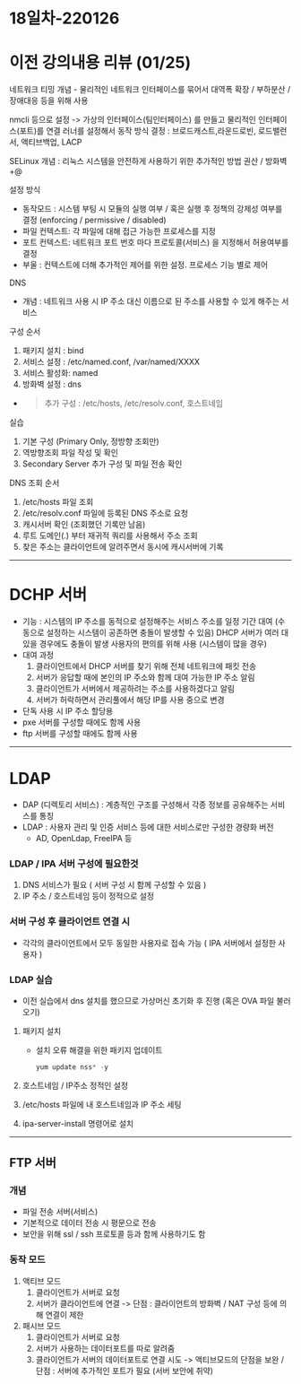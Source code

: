# 18일차-220126

# 이전 강의내용 리뷰 (01/25)

네트워크 티밍
개념 - 물리적인 네트워크 인터페이스를 묶어서 대역폭 확장 / 부하분산 / 장애대응 등을 위해 사용

nmcli 등으로 설정 -> 가상의 인터페이스(팀인터페이스) 를 만들고 물리적인 인터페이스(포트)를 연결
러너를 설정해서 동작 방식 결정
: 브로드캐스트,라운드로빈, 로드밸런서, 액티브백업, LACP

SELinux
개념 : 리눅스 시스템을 안전하게 사용하기 위한 추가적인 방법
권산 / 방화벽 +@

설정 방식

- 동작모드	: 시스템 부팅 시 모듈의 실행 여부 / 혹은 실행 후 정책의 강제성 여부를 결정 (enforcing / permissive / disabled)
- 파일 컨텍스트: 각 파일에 대해 접근 가능한 프로세스를 지정
- 포트 컨텍스트: 네트워크 포트 번호 마다 프로토콜(서비스) 을 지정해서 허용여부를 결정
- 부울	: 컨텍스트에 더해 추가적인 제어를 위한 설정. 프로세스 기능 별로 제어

DNS

- 개념 : 네트워크 사용 시 IP 주소 대신 이름으로 된 주소를 사용할 수 있게 해주는 서비스

구성 순서

1. 패키지 설치	: bind
2. 서비스 설정	: /etc/named.conf, /var/named/XXXX
3. 서비스 활성화: named
4. 방화벽 설정	: dns
- > 추가 구성 : /etc/hosts, /etc/resolv.conf, 호스트네임

실습

1. 기본 구성 (Primary Only, 정방향 조회만)
2. 역방향조회 파일 작성 및 확인
3. Secondary Server 추가 구성 및 파일 전송 확인

DNS 조회 순서

1. /etc/hosts 파일 조회
2. /etc/resolv.conf 파일에 등록된 DNS 주소로 요청
3. 캐시서버 확인 (조회했던 기록만 남음)
4. 루트 도메인(.) 부터 재귀적 쿼리를 사용해서 주소 조회
5. 찾은 주소는 클라이언트에 알려주면서 동시에 캐시서버에 기록

---

# DCHP 서버

- 기능 : 시스템의 IP 주소를 동적으로 설정해주는 서비스
주소를 일정 기간 대여 (수동으로 설정하는 시스템이 공존하면 충돌이 발생할 수 있음)
DHCP 서버가 여러 대 있을 경우에도 충돌이 발생
사용자의 편의를 위해 사용 (시스템이 많을 경우)
- 대여 과정
    1. 클라이언트에서 DHCP 서버를 찾기 위해 전체 네트워크에 패킷 전송
    2. 서버가 응답할 때에 본인의 IP 주소와 함께 대여 가능한 IP 주소 알림
    3. 클라이언트가 서버에서 제공하려는 주소를 사용하겠다고 알림
    4. 서버가 허락하면서 관리풀에서 해당 IP를 사용 중으로 변경
- 단독 사용 시 IP 주소 할당용
- pxe 서버를 구성할 때에도 함께 사용
- ftp 서버를 구성할 때에도 함께 사용

---

# LDAP

- DAP (디렉토리 서비스) : 계층적인 구조를 구성해서 각종 정보를 공유해주는 서비스를 통칭
- LDAP : 사용자 관리 및 인증 서비스 등에 대한 서비스로만 구성한 경량화 버전
    - AD, OpenLdap, FreeIPA 등

### LDAP / IPA 서버 구성에 필요한것

1. DNS 서비스가 필요 ( 서버 구성 시 함께 구성할 수 있음 )
2. IP 주소 / 호스트네임 등이 정적으로 설정

### 서버 구성 후 클라이언트 연결 시

- 각각의 클라이언트에서 모두 동일한 사용자로 접속 가능 ( IPA 서버에서 설정한 사용자 )

### LDAP 실습

- 이전 실습에서 dns 설치를 했으므로 가상머신 초기화 후 진행 (혹은 OVA 파일 불러오기)
1. 패키지 설치
    - 설치 오류 해결을 위한 패키지 업데이트
        
        ```jsx
        yum update nss* -y
        ```
        
2. 호스트네임 / IP주소 정적인 설정
3. /etc/hosts 파일에 내 호스트네임과 IP 주소 세팅
4. ipa-server-install 명령어로 설치

---

## FTP 서버

### 개념

- 파일 전송 서버(서비스)
- 기본적으로 데이터 전송 시 평문으로 전송
- 보안을 위해 ssl / ssh 프로토콜 등과 함께 사용하기도 함

### 동작 모드

1. 액티브 모드
    1. 클라이언트가 서버로 요청
    2. 서버가 클라이언트에 연결
    -> 단점 : 클라이언트의 방화벽 / NAT 구성 등에 의해 연결이 제한
2. 패시브 모드
    1. 클라이언트가 서버로 요청
    2. 서버가 사용하는 데이터포트를 따로 알려줌
    3. 클라이언트가 서버의 데이터포트로 연결 시도
    -> 액티브모드의 단점을 보완 / 단점 : 서버에 추가적인 포트가 필요 (서버 보안에 취약)